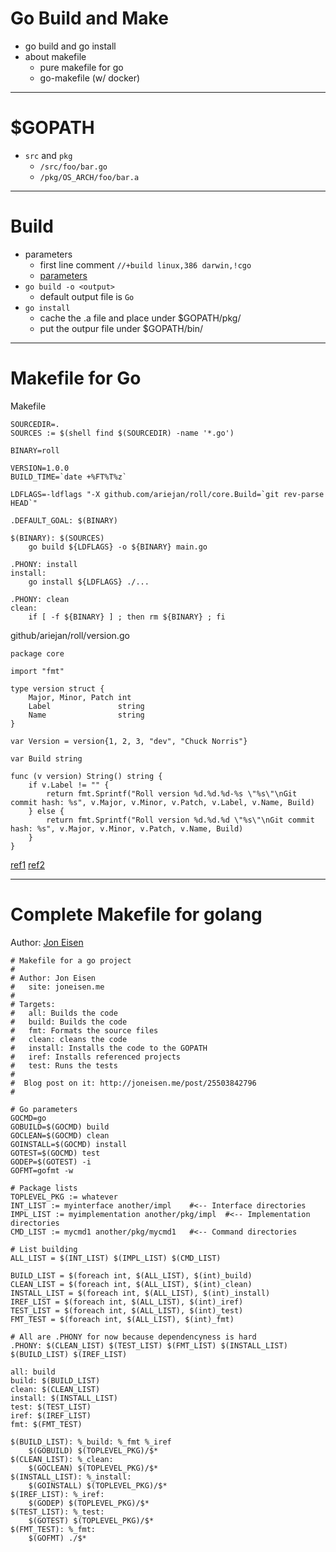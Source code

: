 # Go Build and Make
  - go build and go install
  - about makefile
    - pure makefile for go
    - go-makefile (w/ docker)

---

# $GOPATH
- `src` and `pkg`
  - `/src/foo/bar.go`
  - `/pkg/OS_ARCH/foo/bar.a`

---

# Build
- parameters
  - first line comment `//+build linux,386 darwin,!cgo`
  - [parameters](https://golang.org/pkg/go/build/)
- `go build -o <output>`
  - default output file is `Go`
- `go install`
  - cache the .a file and place under $GOPATH/pkg/
  - put the outpur file under $GOPATH/bin/

---
# Makefile for Go

Makefile
```
SOURCEDIR=.
SOURCES := $(shell find $(SOURCEDIR) -name '*.go')

BINARY=roll

VERSION=1.0.0
BUILD_TIME=`date +%FT%T%z`

LDFLAGS=-ldflags "-X github.com/ariejan/roll/core.Build=`git rev-parse HEAD`"

.DEFAULT_GOAL: $(BINARY)

$(BINARY): $(SOURCES)
    go build ${LDFLAGS} -o ${BINARY} main.go

.PHONY: install
install:
    go install ${LDFLAGS} ./...

.PHONY: clean
clean:
    if [ -f ${BINARY} ] ; then rm ${BINARY} ; fi
```

github/ariejan/roll/version.go
```
package core

import "fmt"

type version struct {
    Major, Minor, Patch int
    Label               string
    Name                string
}

var Version = version{1, 2, 3, "dev", "Chuck Norris"}

var Build string

func (v version) String() string {
    if v.Label != "" {
        return fmt.Sprintf("Roll version %d.%d.%d-%s \"%s\"\nGit commit hash: %s", v.Major, v.Minor, v.Patch, v.Label, v.Name, Build)
    } else {
        return fmt.Sprintf("Roll version %d.%d.%d \"%s\"\nGit commit hash: %s", v.Major, v.Minor, v.Patch, v.Name, Build)
    }
}
```
[ref1](https://ariejan.net/2015/10/03/a-makefile-for-golang-cli-tools/)
[ref2](https://ariejan.net/2015/10/12/building-golang-cli-tools-update/)


---
# Complete Makefile for golang

Author: [Jon Eisen](https://gist.github.com/dnishimura/2961173)

```
# Makefile for a go project
#
# Author: Jon Eisen
# 	site: joneisen.me
# 	
# Targets:
# 	all: Builds the code
# 	build: Builds the code
# 	fmt: Formats the source files
# 	clean: cleans the code
# 	install: Installs the code to the GOPATH
# 	iref: Installs referenced projects
#	test: Runs the tests
#
#  Blog post on it: http://joneisen.me/post/25503842796
#

# Go parameters
GOCMD=go
GOBUILD=$(GOCMD) build
GOCLEAN=$(GOCMD) clean
GOINSTALL=$(GOCMD) install
GOTEST=$(GOCMD) test
GODEP=$(GOTEST) -i
GOFMT=gofmt -w

# Package lists
TOPLEVEL_PKG := whatever
INT_LIST := myinterface another/impl	#<-- Interface directories
IMPL_LIST := myimplementation another/pkg/impl	#<-- Implementation directories
CMD_LIST := mycmd1 another/pkg/mycmd1	#<-- Command directories

# List building
ALL_LIST = $(INT_LIST) $(IMPL_LIST) $(CMD_LIST)

BUILD_LIST = $(foreach int, $(ALL_LIST), $(int)_build)
CLEAN_LIST = $(foreach int, $(ALL_LIST), $(int)_clean)
INSTALL_LIST = $(foreach int, $(ALL_LIST), $(int)_install)
IREF_LIST = $(foreach int, $(ALL_LIST), $(int)_iref)
TEST_LIST = $(foreach int, $(ALL_LIST), $(int)_test)
FMT_TEST = $(foreach int, $(ALL_LIST), $(int)_fmt)

# All are .PHONY for now because dependencyness is hard
.PHONY: $(CLEAN_LIST) $(TEST_LIST) $(FMT_LIST) $(INSTALL_LIST) $(BUILD_LIST) $(IREF_LIST)

all: build
build: $(BUILD_LIST)
clean: $(CLEAN_LIST)
install: $(INSTALL_LIST)
test: $(TEST_LIST)
iref: $(IREF_LIST)
fmt: $(FMT_TEST)

$(BUILD_LIST): %_build: %_fmt %_iref
	$(GOBUILD) $(TOPLEVEL_PKG)/$*
$(CLEAN_LIST): %_clean:
	$(GOCLEAN) $(TOPLEVEL_PKG)/$*
$(INSTALL_LIST): %_install:
	$(GOINSTALL) $(TOPLEVEL_PKG)/$*
$(IREF_LIST): %_iref:
	$(GODEP) $(TOPLEVEL_PKG)/$*
$(TEST_LIST): %_test:
	$(GOTEST) $(TOPLEVEL_PKG)/$*
$(FMT_TEST): %_fmt:
	$(GOFMT) ./$*
```
